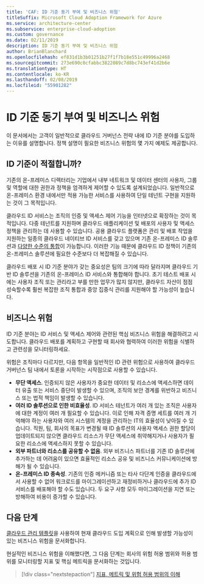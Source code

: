```yaml
---
title: 'CAF: ID 기준 동기 부여 및 비즈니스 위험'
titleSuffix: Microsoft Cloud Adoption Framework for Azure
ms.service: architecture-center
ms.subservice: enterprise-cloud-adoption
ms.custom: governance
ms.date: 02/11/2019
description: ID 기준 동기 부여 및 비즈니스 위험
author: BrianBlanchard
ms.openlocfilehash: ef831d1b3b01251b27f1f7b18e551c49996a2468
ms.sourcegitcommit: 273e690c0cfabbc3822089c7d8bc743ef41d2b6e
ms.translationtype: HT
ms.contentlocale: ko-KR
ms.lasthandoff: 02/08/2019
ms.locfileid: "55901282"
---
```

# <a name="identity-baseline-motivations-and-business-risks"></a>ID 기준 동기 부여 및 비즈니스 위험

이 문서에서는 고객이 일반적으로 클라우드 거버넌스 전략 내에 ID 기준 분야를 도입하는 이유를 설명합니다. 정책 설명이 필요한 비즈니스 위험의 몇 가지 예제도 제공합니다.

<!-- markdownlint-disable MD026 -->

## <a name="is-identity-baseline-relevant"></a>ID 기준이 적절합니까?

기존의 온-프레미스 디렉터리는 기업에서 내부 네트워크 및 데이터 센터의 사용자, 그룹 및 역할에 대한 권한과 정책을 엄격하게 제어할 수 있도록 설계되었습니다. 일반적으로 온-프레미스 환경 내에서만 적용 가능한 서비스를 사용하여 단일 테넌트 구현을 지원하는 것이 그 목적입니다.

클라우드 ID 서비스는 조직의 인증 및 액세스 제어 기능을 인터넷으로 확장하는 것이 목적입니다. 다중 테넌트를 지원하며 클라우드 애플리케이션 및 배포의 사용자 및 액세스 정책을 관리하는 데 사용할 수 있습니다. 공용 클라우드 플랫폼은 관리 및 배포 작업을 지원하는 일종의 클라우드 네이티브 ID 서비스를 갖고 있으며 기존 온-프레미스 ID 솔루션과 [다양한 수준의 통합](../../decision-guides/identity/overview.md)이 가능합니다. 이러한 기능 때문에 클라우드 ID 정책이 기존의 온-프레미스 솔루션에 필요한 수준보다 더 복잡해질 수 있습니다.

클라우드 배포 시 ID 기준 분야가 갖는 중요성은 팀의 크기에 따라 달라지며 클라우드 기반 ID 솔루션을 기존의 온-프레미스 ID 서비스와 통합해야 합니다. 초기 테스트 배포 시에는 사용자 조직 또는 관리라고 부를 만한 업무가 많지 않지만, 클라우드 자산이 점점 성숙할수록 훨씬 복잡한 조직 통합과 중앙 집중식 관리를 지원해야 할 가능성이 높습니다.

## <a name="business-risk"></a>비즈니스 위험

ID 기준 분야는 ID 서비스 및 액세스 제어와 관련된 핵심 비즈니스 위험을 해결하려고 시도합니다. 클라우드 배포를 계획하고 구현할 때 회사와 협력하여 이러한 위험을 식별하고 관련성을 모니터링하세요.

위험은 조직마다 다르지만, 다음 항목을 일반적인 ID 관련 위험으로 사용하여 클라우드 거버넌스 팀 내에서 토론을 시작하는 시작점으로 사용할 수 있습니다.

- **무단 액세스**. 인증되지 않은 사용자가 중요한 데이터 및 리소스에 액세스하면 데이터 유출 또는 서비스 중단이 발생할 수 있으며, 조직의 보안 경계를 위반하고 비즈니스 또는 법적 책임이 발생할 수 있습니다.
- **여러 ID 솔루션으로 인한 비효율성**. ID 서비스 테넌트가 여러 개 있는 조직은 사용자에 대한 계정이 여러 개 필요할 수 있습니다. 이로 인해 자격 증명 세트를 여러 개 기억해야 하는 사용자와 여러 시스템의 계정을 관리하는 IT의 효율성이 낮아질 수 있습니다. 직원, 팀, 회사의 목표가 변경될 때 ID 솔루션의 사용자 액세스 권한 할당이 업데이트되지 않으면 클라우드 리소스가 무단 액세스에 취약해지거나 사용자가 필요한 리소스에 액세스하지 못할 수 있습니다.
- **외부 파트너와 리소스를 공유할 수 없음**. 외부 비즈니스 파트너를 기존 ID 솔루션에 추가하는 데 어려움이 있으면 효율적인 리소스 공유 및 비즈니스 커뮤니케이션에 방해가 될 수 있습니다.
- **온-프레미스 ID 종속성**. 기존의 인증 메커니즘 또는 타사 다단계 인증을 클라우드에서 사용할 수 없어 워크로드를 마이그레이션하고 재정비하거나 클라우드에 추가 ID 서비스를 배포해야 할 수도 있습니다. 두 요구 사항 모두 마이그레이션을 지연 또는 방해하여 비용이 증가할 수 있습니다.

## <a name="next-steps"></a>다음 단계

[클라우드 관리 템플릿](./template.md)을 사용하여 현재 클라우드 도입 계획으로 인해 발생할 가능성이 있는 비즈니스 위험을 문서화합니다.

현실적인 비즈니스 위험을 이해했다면, 그 다음 단계는 회사의 위험 허용 범위와 허용 범위를 모니터링할 지표 및 핵심 메트릭을 문서화하는 것입니다.

> [!div class="nextstepaction"]
> [지표, 메트릭 및 위험 허용 범위의 이해](./metrics-tolerance.md)